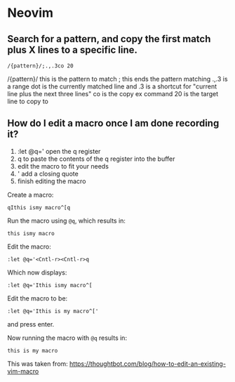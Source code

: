 # Neovim

## Search for a pattern, and copy the first match plus X lines to a specific line.

```
/{pattern}/;.,.3co 20
```

/{pattern}/  this is the pattern to match
;  this ends the pattern matching
.,.3  is a range  dot is the currently matched line and .3 is a shortcut for "current line plus the next three lines"
co  is the copy ex command
20 is the target line to copy to



## How do I edit a macro once I am done recording it?

1. :let @q=' open the q register
2. <Cntl-r><Cntl-r>q to paste the contents of the q register into the buffer
3. edit the macro to fit your needs
4. ' add a closing quote
5. <Enter> finish editing the macro

Create a macro:

```
qIthis ismy macro^[q
```

Run the macro using `@q`, which results in:

```
this ismy macro
```

Edit the macro:

```
:let @q='<Cntl-r><Cntl-r>q
```

Which now displays:

```
:let @q='Ithis ismy macro^[
```

Edit the macro to be:

```
:let @q='Ithis is my macro^['
```

and press enter.

Now running the macro with `@q` results in:

```
this is my macro
```


This was taken from: https://thoughtbot.com/blog/how-to-edit-an-existing-vim-macro

